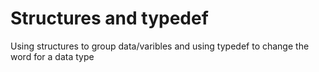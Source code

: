 # Structures and typedef
Using structures to group data/varibles and using typedef to change the word for a data type
